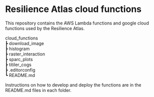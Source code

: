 # Resilience Atlas cloud functions

This repository contains the AWS Lambda functions and google cloud functions used by the Resilience Atlas.

cloud_functions  
 ┣ download_image  
 ┣ histogram  
 ┣ raster_interaction  
 ┣ sparc_plots  
 ┣ titiler_cogs  
 ┣ .editorconfig  
 ┗ README.md  

Instructions on how to develop and deploy the functions are in the README.md files in each folder.
